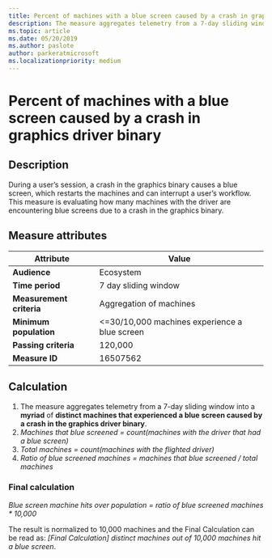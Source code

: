 ```yaml
---
title: Percent of machines with a blue screen caused by a crash in graphics driver binary
description: The measure aggregates telemetry from a 7-day sliding window into a myriad of Distinct Machines that experienced a Bluescreen caused by a crash in the graphics driver binary
ms.topic: article
ms.date: 05/20/2019
ms.author: paslote
author: parkeratmicrosoft
ms.localizationpriority: medium
---
```


# Percent of machines with a blue screen caused by a crash in graphics driver binary

## Description

During a user’s session, a crash in the graphics binary causes a blue screen, which restarts the machines and can interrupt a user’s workflow. This measure is evaluating how many machines with the driver are encountering blue screens due to a crash in the graphics binary.

## Measure attributes

|Attribute|Value|
|----|----|
|**Audience**|Ecosystem|
|**Time period**|7 day sliding window|
|**Measurement criteria**|Aggregation of machines|
|**Minimum population**|<=30/10,000 machines experience a blue screen|
|**Passing criteria**|120,000|
|**Measure ID**|16507562|

## Calculation

1. The measure aggregates telemetry from a 7-day sliding window into a **myriad** of **distinct machines that experienced a blue screen caused by a crash in the graphics driver binary**.
2. *Machines that blue screened = count(machines with the driver that had a blue screen)*
3. *Total machines = count(machines with the flighted driver)*
4. *Ratio of blue screened machines = machines that blue screened / total machines*

### Final calculation

*Blue screen machine hits over population = ratio of blue screened machines * 10,000*

The result is normalized to 10,000 machines and the Final Calculation can be read as: *[Final Calculation] distinct machines out of 10,000 machines hit a blue screen*.